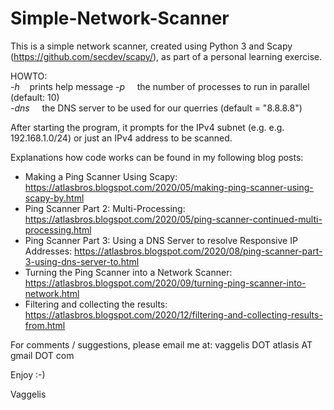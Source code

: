 # Simple-Network-Scanner

This is a simple network scanner, created using Python 3 and Scapy (https://github.com/secdev/scapy/), as part of a personal learning exercise. 

HOWTO:  
*-h*&nbsp;&nbsp;&nbsp;&nbsp;prints help message
*-p <integer>*&nbsp;&nbsp;&nbsp;&nbsp;the number of processes to run in parallel (default: 10)  
*-dns <IPv4 address>*&nbsp;&nbsp;&nbsp;&nbsp;the DNS server to be used for our querries (default = "8.8.8.8")

After starting the program, it prompts for the IPv4 subnet (e.g. e.g. 192.168.1.0/24) or just an IPv4 address to be scanned.  
  
Explanations how code works can be found in my following blog posts: 
- Making a Ping Scanner Using Scapy: https://atlasbros.blogspot.com/2020/05/making-ping-scanner-using-scapy-by.html
- Ping Scanner Part 2: Multi-Processing: https://atlasbros.blogspot.com/2020/05/ping-scanner-continued-multi-processing.html
- Ping Scanner Part 3: Using a DNS Server to resolve Responsive IP Addresses: https://atlasbros.blogspot.com/2020/08/ping-scanner-part-3-using-dns-server-to.html
- Turning the Ping Scanner into a Network Scanner: https://atlasbros.blogspot.com/2020/09/turning-ping-scanner-into-network.html
- Filtering and collecting the results: https://atlasbros.blogspot.com/2020/12/filtering-and-collecting-results-from.html

For comments / suggestions, please email me at: vaggelis DOT atlasis AT gmail DOT com

Enjoy :-) 

Vaggelis
